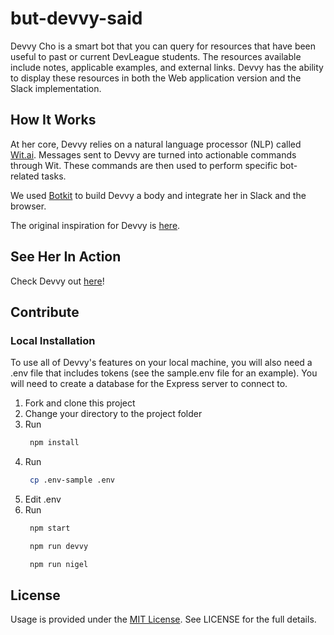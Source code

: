 # but-devvy-said
Devvy Cho is a smart bot that you can query for resources that have been useful to past or current DevLeague students. The resources available include notes, applicable examples, and external links. Devvy has the ability to display these resources in both the Web application version and the Slack implementation.

## How It Works
At her core, Devvy relies on a natural language processor (NLP) called [Wit.ai](https://wit.ai). Messages sent to Devvy are turned into actionable commands through Wit. These commands are then used to perform specific bot-related tasks.

We used [Botkit](https://www.botkit.ai/) to build Devvy a body and integrate her in Slack and the browser.

The original inspiration for Devvy is [here](https://github.com/devleague/Devvy-Cho).

## See Her In Action
<!-- Need to add website link -->
Check Devvy out [here](http://devvycho.com/)!

## Contribute
### Local Installation
To use all of Devvy's features on your local machine, you will also need a .env file that includes tokens (see the sample.env file for an example). You will need to create a database for the Express server to connect to.

1. Fork and clone this project
2. Change your directory to the project folder
3. Run
   ```bash
    npm install
   ```
4. Run
   ```bash
    cp .env-sample .env
   ```
5. Edit .env
6. Run
   ```bash
    npm start
   ```
   ```bash
    npm run devvy
   ```
   ```bash
    npm run nigel
   ```

## License
Usage is provided under the [MIT License](http://http//opensource.org/licenses/mit-license.php). See LICENSE for the full details.
